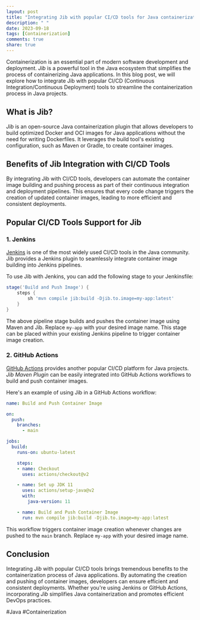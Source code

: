 ```yaml
---
layout: post
title: "Integrating Jib with popular CI/CD tools for Java containerization"
description: " "
date: 2023-09-18
tags: [Containerization]
comments: true
share: true
---
```


Containerization is an essential part of modern software development and deployment. *Jib* is a powerful tool in the Java ecosystem that simplifies the process of containerizing Java applications. In this blog post, we will explore how to integrate Jib with popular CI/CD (Continuous Integration/Continuous Deployment) tools to streamline the containerization process in Java projects.

## What is Jib?

*Jib* is an open-source Java containerization plugin that allows developers to build optimized Docker and OCI images for Java applications without the need for writing Dockerfiles. It leverages the build tool's existing configuration, such as Maven or Gradle, to create container images.

## Benefits of Jib Integration with CI/CD Tools

By integrating Jib with CI/CD tools, developers can automate the container image building and pushing process as part of their continuous integration and deployment pipelines. This ensures that every code change triggers the creation of updated container images, leading to more efficient and consistent deployments.

## Popular CI/CD Tools Support for Jib

### 1. Jenkins

[Jenkins](https://www.jenkins.io/) is one of the most widely used CI/CD tools in the Java community. Jib provides a Jenkins plugin to seamlessly integrate container image building into Jenkins pipelines.

To use Jib with Jenkins, you can add the following stage to your Jenkinsfile:

```groovy
stage('Build and Push Image') {
    steps {
        sh 'mvn compile jib:build -Djib.to.image=my-app:latest'
    }
}
```

The above pipeline stage builds and pushes the container image using Maven and Jib. Replace `my-app` with your desired image name. This stage can be placed within your existing Jenkins pipeline to trigger container image creation.

### 2. GitHub Actions

[GitHub Actions](https://github.com/features/actions) provides another popular CI/CD platform for Java projects. *Jib Maven Plugin* can be easily integrated into GitHub Actions workflows to build and push container images.

Here's an example of using Jib in a GitHub Actions workflow:

```yaml
name: Build and Push Container Image

on:
  push:
    branches:
      - main

jobs:
  build:
    runs-on: ubuntu-latest

    steps:
    - name: Checkout
      uses: actions/checkout@v2

    - name: Set up JDK 11
      uses: actions/setup-java@v2
      with:
        java-version: 11

    - name: Build and Push Container Image
      run: mvn compile jib:build -Djib.to.image=my-app:latest
```

This workflow triggers container image creation whenever changes are pushed to the `main` branch. Replace `my-app` with your desired image name.

## Conclusion

Integrating *Jib* with popular CI/CD tools brings tremendous benefits to the containerization process of Java applications. By automating the creation and pushing of container images, developers can ensure efficient and consistent deployments. Whether you're using Jenkins or GitHub Actions, incorporating *Jib* simplifies Java containerization and promotes efficient DevOps practices.

#Java #Containerization